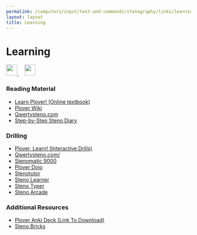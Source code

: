 ```yaml
---
permalink: /computers/input/text-and-commands/stenography/links/learning/
layout: layout
title: Learning
---
```


<div class="center">

   <h1>Learning</h1>
   
   <a href="https://github.com/StevenTammen/steventammen.github.io/edit/master/pages/computers/input/text-and-commands/stenography/links/learning.md" target="_blank">
     <img src="https://steventammen.github.io/assets/images/GitHub.png" height="30" width="30">
   </a> &nbsp; &nbsp;
   
   <a href="http://prose.io/#StevenTammen/steventammen.github.io/edit/master/pages/computers/input/text-and-commands/stenography/links/learning.md" target="_blank">
     <img src="https://steventammen.github.io/assets/images/Prose.png" height="30" width="30">
   </a>
   
</div>

### Reading Material

- [Learn Plover! (Online textbook)](https://sites.google.com/site/ploverdoc/home)
- [Plover Wiki](http://stenoknight.com/wiki/Main_Page)
- [Qwertysteno.com](http://qwertysteno.com/Home/)
- [Step-by-Step Steno Diary](https://docs.google.com/document/d/1fzpb_xWfiXzUo3f1jHkmLVb0pOB7py6gwL0XHyCYewA/edit)

### Drilling

- [Plover, Learn! (Interactive Drills)](http://www.tranklements.com/PloverLearn/)
- [Qwertysteno.com/](http://qwertysteno.com/Practice/)
- [Stenomatic 9000](http://web.mit.edu/~ezyang/Public/stenomatic.html)
- [Plover Dojo](http://ploverdojo.appspot.com/)
- [Stenotutor](https://github.com/caru/StenoTutor)
- [Steno Learner](http://www.dxvision.com/steno/stenolearner.html)
- [Steno Typer](http://stenoknight.com/plover/stenotyper/test3.html)
- [Steno Arcade](http://store.steampowered.com/app/449000/)

### Additional Resources

- [Plover Anki Deck (Link To Download)](http://stenoknight.com/w/images/Steno3000.anki)
- [Steno Bricks](http://nelstrom.github.io/StenoBricks/)
